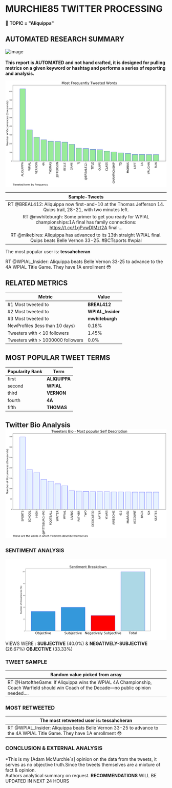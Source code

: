 # MURCHIE85 TWITTER PROCESSING 
&#x1F34E; **TOPIC = "Aliquippa"**

## AUTOMATED RESEARCH SUMMARY

![image](https://marketingplatform.google.com/about/static/images/gmp/analytics-smb-benefit.jpg)
<br></br>
<b> This report is AUTOMATED and not hand crafted, it is designed for pulling metrics on a given keyword or hashtag and performs a series of reporting and analysis.</b>



![image](TWEETS.png)



|                **Sample-Tweets**        |
| :-------------: |
| RT @BREAL412: Aliquippa now first-and-10 at the Thomas Jefferson 14. Quips trail, 28-21, with two minutes left. |
| RT @mwhiteburgh: Some primer to get you ready for WPIAL championships:1A final has family connections: https://t.co/1gPvwDIMzt2A final:… |
| RT @mikebires: Aliquippa has advanced to its 13th straight WPIAL final. Quips beats Belle Vernon 33-25. #BCTsports #wpial |

The most popular user is: **tessahcheran**
<div class="alert alert-block alert-danger"> RT @WPIAL_Insider: Aliquippa beats Belle Vernon 33-25 to advance to the 4A WPIAL Title Game. They have 1A enrollment 😳</div>

## RELATED METRICS<br>
| Metric | Value |
| ------------- | ------------- |
| #1 Most tweeted to  | **BREAL412** |
| #2 Most tweeted to  | **WPIAL_Insider** |
| #3 Most tweeted to  | **mwhiteburgh** |
| NewProfiles (less than 10 days) | 0.18%  |
| Tweeters with < 10 followers  | 1.45%|
| Tweeters with > 1000000 followers  | 0.0%  |



## MOST POPULAR TWEET TERMS 


| Popularity Rank  | Term |
| ------------- | ------------- |
| first  | **ALIQUIPPA**  |
| second  | **WPIAL**  |
| third  | **VERNON** |
| fourth  | **4A**  |
| fifth  | **THOMAS**  |


## Twitter Bio Analysis![image](BIO.png)
### SENTIMENT ANALYSIS
![image](sentiment.png)
VIEWS WERE : **SUBJECTIVE**  (40.0%) & **NEGATIVELY-SUBJECTIVE** (26.67%) **OBJECTIVE** (33.33%)

### TWEET SAMPLE 
| Random value picked from array |
| ------------- |
|RT @HartoftheGame: If Aliquippa wins the WPIAL 4A Championship, Coach Warfield should win Coach of the Decade—no public opinion needed.… |

### MOST RETWEETED 

| The most retweeted user is: **tessahcheran**  |
| ------------- |
| RT @WPIAL_Insider: Aliquippa beats Belle Vernon 33-25 to advance to the 4A WPIAL Title Game. They have 1A enrollment 😳 |

### CONCLUSION & EXTERNAL ANALYSIS

*This is my [Adam McMurchie`s] opinion on the data from the tweets, it serves as no objective truth.Since the tweets themselves are a mixture of fact & opinion.<br>
Authors analytical summary on request.
**RECOMMENDATIONS** WILL BE UPDATED IN NEXT  24 HOURS <br>